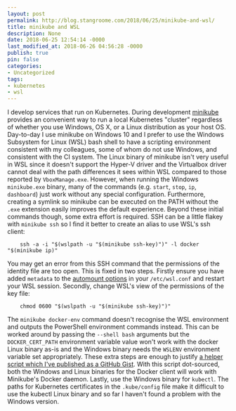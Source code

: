 ```yaml
---
layout: post
permalink: http://blog.stangroome.com/2018/06/25/minikube-and-wsl/
title: minikube and WSL
description: None
date: 2018-06-25 12:54:14 -0000
last_modified_at: 2018-06-26 04:56:28 -0000
publish: true
pin: false
categories:
- Uncategorized
tags:
- kubernetes
- wsl
---
```

I develop services that run on Kubernetes. During development [minikube](https://github.com/kubernetes/minikube) provides an convenient way to run a local Kubernetes "cluster" regardless of whether you use Windows, OS X, or a Linux distribution as your host OS. Day-to-day I use minikube on Windows 10 and I prefer to use the Windows Subsystem for Linux (WSL) bash shell to have a scripting environment consistent with my colleagues, some of whom do not use Windows, and consistent with the CI system. The Linux binary of minikube isn't very useful in WSL since it doesn't support the Hyper-V driver and the Virtualbox driver cannot deal with the path differences it sees within WSL compared to those reported by `VboxManage.exe`. However, when running the Windows `minikube.exe` binary, many of the commands (e.g. `start`, `stop`, `ip`, `dashboard`) just work without any special configuration. Furthermore, creating a symlink so minikube can be executed on the PATH without the `.exe` extension easily improves the default experience. Beyond these initial commands though, some extra effort is required. SSH can be a little flakey with `minikube ssh` so I find it better to create an alias to use WSL's ssh client:
  
        ssh -a -i "$(wslpath -u "$(minikube ssh-key)")" -l docker "$(minikube ip)"

You may get an error from this SSH command that the permissions of the identity file are too open. This is fixed in two steps. Firstly ensure you have added `metadata` to the [automount options](https://blogs.msdn.microsoft.com/commandline/2018/02/07/automatically-configuring-wsl/) in your `/etc/wsl.conf` and restart your WSL session. Secondly, change WSL's view of the permissions of the key file:
  
        chmod 0600 "$(wslpath -u "$(minikube ssh-key)")"

The `minikube docker-env` command doesn't recognise the WSL environment and outputs the PowerShell environment commands instead. This can be worked around by passing the `--shell bash` arguments but the `DOCKER_CERT_PATH` environment variable value won't work with the docker Linux binary as-is and the Windows binary needs the `WSLENV` environment variable set appropriately. These extra steps are enough to justify [a helper script which I've published as a GitHub Gist](https://gist.github.com/jstangroome/f45d7d746a7f440d9684de7bb2b7c07a). With this script dot-sourced, both the Windows and Linux binaries for the Docker client will work with Minikube's Docker daemon. Lastly, use the Windows binary for `kubectl`. The paths for Kubernetes certificates in the `.kube/config` file make it difficult to use the kubectl Linux binary and so far I haven't found a problem with the Windows version.
